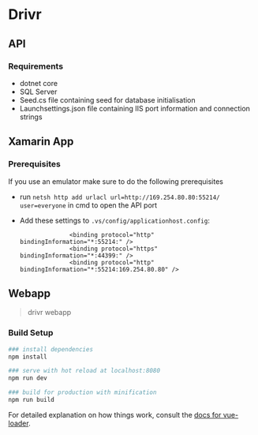 # Drivr

## API

### Requirements

* dotnet core
* SQL Server
* Seed.cs file containing seed for database initialisation
* Launchsettings.json file containing IIS port information and connection strings

## Xamarin App

### Prerequisites

If you use an emulator make sure to do the following prerequisites 

* run `netsh http add urlacl url=http://169.254.80.80:55214/ user=everyone` in cmd to open the API port
* Add these settings to `.vs/config/applicationhost.config`:

                    <binding protocol="http" bindingInformation="*:55214:" />
                    <binding protocol="https" bindingInformation="*:44399:" />
                    <binding protocol="http" bindingInformation="*:55214:169.254.80.80" />



## Webapp

> drivr webapp

### Build Setup

``` bash
### install dependencies
npm install

### serve with hot reload at localhost:8080
npm run dev

### build for production with minification
npm run build
```

For detailed explanation on how things work, consult the [docs for vue-loader](http://vuejs.github.io/vue-loader).

